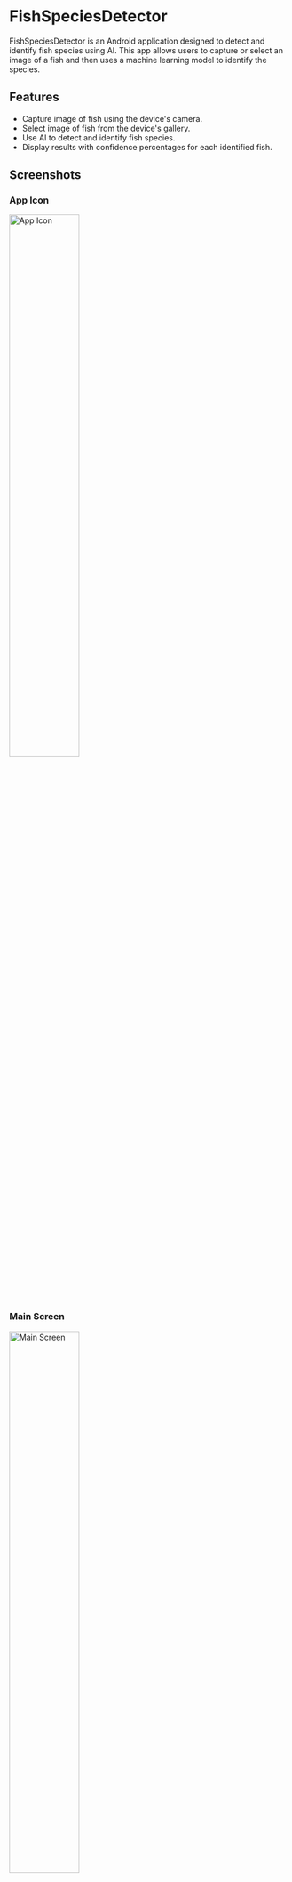 # FishSpeciesDetector

FishSpeciesDetector is an Android application designed to detect and identify fish species using AI. This app allows users to capture or select an image of a fish and then uses a machine learning model to identify the species.

## Features

- Capture image of fish using the device's camera.
- Select image of fish from the device's gallery.
- Use AI to detect and identify fish species.
- Display results with confidence percentages for each identified fish.

## Screenshots

### App Icon
<img src="https://github.com/exxxius/FishSpeciesDetector/raw/main/screenshots/Screenshot_20230519-091019_FishSpeciesDetector.jpg" width="50%" alt="App Icon">

### Main Screen
<img src="https://github.com/exxxius/FishSpeciesDetector/raw/main/screenshots/Screenshot_20230519-091026_FishSpeciesDetector.jpg" width="50%" alt="Main Screen">

### Loading Screen
<img src="https://github.com/exxxius/FishSpeciesDetector/raw/main/screenshots/Screenshot_20230519-091042_FishSpeciesDetector.jpg" width="50%" alt="Loading Screen">

### Results Screen
<img src="https://github.com/exxxius/FishSpeciesDetector/raw/main/screenshots/Screenshot_20230519-091052_FishSpeciesDetector.jpg" width="50%" alt="Results Screen">

### Results Detail Screen
<img src="https://github.com/exxxius/FishSpeciesDetector/raw/main/screenshots/Screenshot_20230519-091101_FishSpeciesDetector.jpg" width="50%" alt="Results Detail Screen">

## Installation

To get a local copy up and running follow these simple steps:

### Prerequisites

- Android Studio installed on your machine.
- A device or emulator running Android.

### Installation

1. Clone the repo
   ```sh
   git clone https://github.com/exxxius/FishSpeciesDetector.git
   ```
2. Open the project in Android Studio.
3. Build and run the project on your device or emulator.

## Usage

1. Open the app on your Android device.
2. Use the `Capture Image` button to take a picture of a fish or the `Select Image` button to choose a photo from your gallery.
3. Press the `Show Result` button to see the AI's identification of the fish species along with confidence percentages.

## Contributing

Contributions are what make the open-source community such an amazing place to learn, inspire, and create. Any contributions you make are **greatly appreciated**.

1. Fork the Project
2. Create your Feature Branch (`git checkout -b feature/AmazingFeature`)
3. Commit your Changes (`git commit -m 'Add some AmazingFeature'`)
4. Push to the Branch (`git push origin feature/AmazingFeature`)
5. Open a Pull Request

## License

Distributed under the MIT License. See `LICENSE` for more information.

## Contact

Mehdi Rahimi - [mehdi.rahimi1984@gmail.com](mailto:mehdi.rahimi1984@gmail.com)

Project Link: [https://github.com/exxxius/FishSpeciesDetector](https://github.com/exxxius/FishSpeciesDetector)
